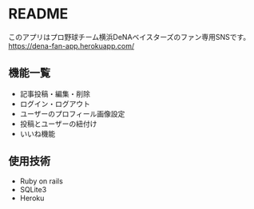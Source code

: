 # README

このアプリはプロ野球チーム横浜DeNAベイスターズのファン専用SNSです。
https://dena-fan-app.herokuapp.com/

## 機能一覧

* 記事投稿・編集・削除
* ログイン・ログアウト
* ユーザーのプロフィール画像設定
* 投稿とユーザーの紐付け
* いいね機能

## 使用技術

* Ruby on rails
* SQLite3
* Heroku